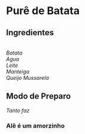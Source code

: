 <h1>Purê de Batata</h1>

<h2> Ingredientes</h2>
<em><br> Batata</em>
<em><br>Agua</em>
<em><br>Leite</em>
<em><br>Manteiga</em>
<em><br>Queijo Mussarela</em>

<h2> Modo de Preparo</h2>
<em>Tanto faz</em>

<h3> Alê é um amorzinho </h3>